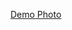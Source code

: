 <a href="https://github.com/faizan619/Flutter-Projects/blob/main/InstagramUI/InstagramUI.png">Demo Photo</a>
